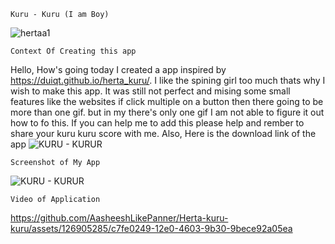     Kuru - Kuru (I am Boy)
![hertaa1](https://github.com/AasheeshLikePanner/Herta-kuru-kuru/assets/126905285/72516a1a-b18b-4413-8582-f2095fd466a8)

    Context Of Creating this app

Hello, How's going today I created a app inspired by https://duiqt.github.io/herta_kuru/. I like the spining girl too much thats why I wish to make this app. It was still not perfect 
and mising some small features like the websites if click multiple on a button then there going to be more than one gif. but in my there's only one gif I am not able to figure it out how to fo this.
If you can help me to add this please help and rember to share your kuru kuru score with me.  Also, Here is the download link of the app ![KURU - KURUR](https://drive.google.com/file/d/1a8Hpd44nAcBVMxKQA7xubGJfMB1ieWgZ/view?usp=sharing)
                      
    Screenshot of My App
  ![KURU - KURUR](https://github.com/AasheeshLikePanner/Herta-kuru-kuru/assets/126905285/3d32eeb4-475a-4b70-82c6-f0a0162bb7bc)

    Video of Application
    
https://github.com/AasheeshLikePanner/Herta-kuru-kuru/assets/126905285/c7fe0249-12e0-4603-9b30-9bece92a05ea


